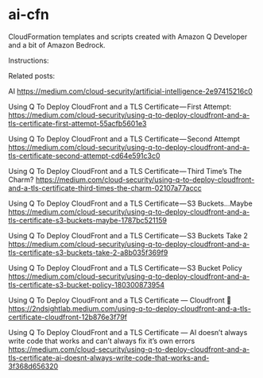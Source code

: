 # ai-cfn
CloudFormation templates and scripts created with Amazon Q Developer and a bit of Amazon Bedrock.

Instructions:


Related posts:

AI
https://medium.com/cloud-security/artificial-intelligence-2e97415216c0

Using Q To Deploy CloudFront and a TLS Certificate — First Attempt:
https://medium.com/cloud-security/using-q-to-deploy-cloudfront-and-a-tls-certificate-first-attempt-55acfb5601e3

Using Q To Deploy CloudFront and a TLS Certificate — Second Attempt
https://medium.com/cloud-security/using-q-to-deploy-cloudfront-and-a-tls-certificate-second-attempt-cd64e591c3c0

Using Q To Deploy CloudFront and a TLS Certificate — Third Time’s The Charm?
https://medium.com/cloud-security/using-q-to-deploy-cloudfront-and-a-tls-certificate-third-times-the-charm-02107a77accc

Using Q To Deploy CloudFront and a TLS Certificate — S3 Buckets…Maybe
https://medium.com/cloud-security/using-q-to-deploy-cloudfront-and-a-tls-certificate-s3-buckets-maybe-1787bc521159

Using Q To Deploy CloudFront and a TLS Certificate — S3 Buckets Take 2
https://medium.com/cloud-security/using-q-to-deploy-cloudfront-and-a-tls-certificate-s3-buckets-take-2-a8b035f369f9

Using Q To Deploy CloudFront and a TLS Certificate — S3 Bucket Policy
https://medium.com/cloud-security/using-q-to-deploy-cloudfront-and-a-tls-certificate-s3-bucket-policy-180300873954

Using Q To Deploy CloudFront and a TLS Certificate — Cloudfront 🤞
https://2ndsightlab.medium.com/using-q-to-deploy-cloudfront-and-a-tls-certificate-cloudfront-12b876e3f79f

Using Q To Deploy CloudFront and a TLS Certificate — AI doesn’t always write code that works and can’t always fix it’s own errors
https://medium.com/cloud-security/using-q-to-deploy-cloudfront-and-a-tls-certificate-ai-doesnt-always-write-code-that-works-and-3f368d656320
